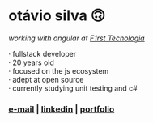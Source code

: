 # otávio silva 🙃

_working with angular at [F1rst Tecnologia](https://www.linkedin.com/company/f1rsttecnologia/mycompany/)_

 · fullstack developer <br>
 · 20 years old <br>
 · focused on the js ecosystem <br>
 · adept at open source <br>
 · currently studying unit testing and c#


### [e-mail](mailto:otaviosilva2632@gmail.com) | [linkedin](https://www.linkedin.com/in/otaviosilva02) | [portfolio](https://www.otaviosilva.dev/)
